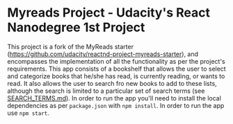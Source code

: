 # Myreads Project - Udacity's React Nanodegree 1st Project

This project is a fork of the MyReads starter (https://github.com/udacity/reactnd-project-myreads-starter), and encompasses the implementation of all the functionality as per the project's requirements. This app consists of a bookshelf that allows the user to select and categorize books that he/she has read, is currently reading, or wants to read. It also allows the user to search fro new books to add to these lists, although the search is limited to a particular set of search terms (see [SEARCH_TERMS.md](SEARCH_TERMS.md)). In order to run the app you'll need to install the local dependencies as per `package.json` with `npm install`. In order to run the app use `npm start`.


